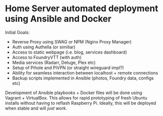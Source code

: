 # Home Server automated deployment using Ansible and Docker

Initial Goals:
- Reverse Proxy using SWAG or NPM (Nginx Proxy Manager)
- Auth using Authella (or similiar)
- Access to static webpage (i.e. blog, services dashboard)
- Access to FoundryVTT (with auth)
- Media services (Radarr, Deluge, Plex etc)
- Setup of Pihole and PiVPN (or straight wireguard impl?)
- Ability for seamless interaction between localhost + remote connections
- Backup scripts implemented in Ansible (photos, Foundry data, configs etc)

Development of Ansible playbooks + Docker files will be done using Vagrant + VirtualBox.
This allows for rapid prototyping of fresh Ubuntu installs without having to reflash Raspberry Pi.
Ideally, this will be deployed when stable and will *just work*.
